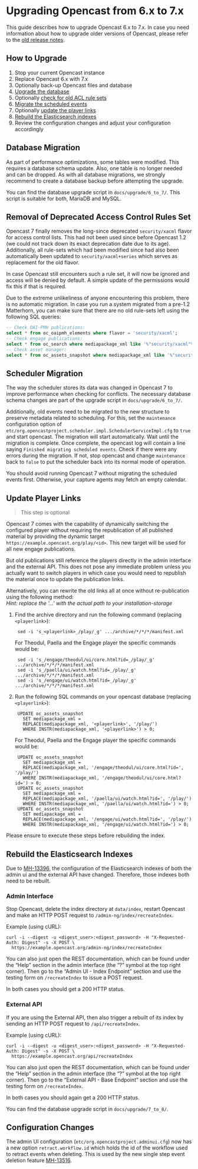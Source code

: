 
Upgrading Opencast from 6.x to 7.x
==================================

This guide describes how to upgrade Opencast 6.x to 7.x. In case you need information about how to upgrade older
versions of Opencast, please refer to the [old release notes](https://docs.opencast.org).

How to Upgrade
--------------

1. Stop your current Opencast instance
2. Replace Opencast 6.x with 7.x
3. Optionally back-up Opencast files and database
4. [Upgrade the database](#database-migration)
5. Optionally [check for old ACL rule sets](#removal-of-deprecated-access-control-rule-set)
6. [Migrate the scheduled events](#scheduler-migration)
7. Optionally [update the player links](#update-player-links)
8. [Rebuild the Elasticsearch indexes](#rebuild-the-elasticsearch-indexes)
9. Review the configuration changes and adjust your configuration accordingly

Database Migration
------------------

As part of performance optimizations, some tables were modified. This requires a database schema update. Also, one table
is no longer needed and can be dropped. As with all database migrations, we strongly recommend to create a database
backup before attempting the upgrade.

You can find the database upgrade script in `docs/upgrade/6_to_7/`. This script is suitable for both, MariaDB and
MySQL.


Removal of Deprecated Access Control Rules Set
--------------------------------------------

Opencast 7 finally removes the long-since deprecated `security/xacml` flavor for access control lists. This had not been
used since before Opencast 1.2 (we could not track down its exact deprecation date due to its age). Additionally, all
rule-sets which had been modified since had also been automatically been updated to `security/xacml+series` which
serves as replacement for the old flavor.

In case Opencast still encounters such a rule set, it will now be ignored and access will be denied by default. A simple
update of the permissions would fix this if that is required.

Due to the extreme unlikeliness of anyone encountering this problem, there is no automatic migration. In case you run a
system migrated from a pre-1.2 Matterhorn, you can make sure that there are no old rule-sets left using the following
SQL queries:

```sql
-- Check OAI-PMH publications:
select * from oc_oaipmh_elements where flavor = 'security/xacml';
-- Check engage publications:
select * from oc_search where mediapackage_xml like '%"security/xacml"%';
-- Check asset manager:
select * from oc_assets_snapshot where mediapackage_xml like '%"security/xacml"%';
```


Scheduler Migration
-------------------

The way the scheduler stores its data was changed in Opencast 7 to improve performance when checking for conflicts.
The necessary database schema changes are part of the upgrade script in `docs/upgrade/6_to_7/`.

Additionally, old events need to be migrated to the new structure to preserve metadata related to scheduling. For this,
set the `maintenance` configuration option of `etc/org.opencastproject.scheduler.impl.SchedulerServiceImpl.cfg` to
`true` and start opencast.  The migration will start automatically. Wait until the migration is complete. Once complete,
the opencast log will contain a line saying `Finished migrating scheduled events`. Check if there were any errors during
the migration. If not, stop opencast and change `maintenance` back to `false` to put the scheduler back into its normal
mode of operation.

You should avoid running Opencast 7 without migrating the scheduled events first. Otherwise, your capture agents may
fetch an empty calendar.


Update Player Links
-------------------

> This step is optional

Opencast 7 comes with the capability of dynamically switching the configured player without requiring the republication
of all published material by providing the dynamic target `https://example.opencast.org/play/<id>`. This new target
will be used for all new engage publications.

But old publications still reference the players directly in the admin interface and the external API. This does not
pose any immediate problem unless you actually want to switch players in which case you would need to republish the
material once to update the publication links.

Alternatively, you can rewrite the old links all at once without re-publication using the following method:  
*Hint: replace the '...' with the actual path to your installation-storage*

1. Find the archive directory and run the following command (replacing `<playerlink>`):

        sed -i 's_<playerlink>_/play/_g' .../archive/*/*/*/manifest.xml

    For Theodul, Paella and the Engage player the specific commands would be:

        sed -i 's_/engage/theodul/ui/core.html?id=_/play/_g' .../archive/*/*/*/manifest.xml
        sed -i 's_/paella/ui/watch.html?id=_/play/_g' .../archive/*/*/*/manifest.xml
        sed -i 's_/engage/ui/watch.html?id=_/play/_g' .../archive/*/*/*/manifest.xml

2. Run the following SQL commands on your opencast database (replacing `<playerlink>`):

        UPDATE oc_assets_snapshot
          SET mediapackage_xml =
          REPLACE(mediapackage_xml, '<playerlink>', '/play/')
          WHERE INSTR(mediapackage_xml, '<playerlink>') > 0;

    For Theodul, Paella and the Engage player the specific commands would be:

        UPDATE oc_assets_snapshot
          SET mediapackage_xml =
          REPLACE(mediapackage_xml, '/engage/theodul/ui/core.html?id=', '/play/')
          WHERE INSTR(mediapackage_xml, '/engage/theodul/ui/core.html?id=') > 0;
        UPDATE oc_assets_snapshot
          SET mediapackage_xml =
          REPLACE(mediapackage_xml, '/paella/ui/watch.html?id=', '/play/')
          WHERE INSTR(mediapackage_xml, '/paella/ui/watch.html?id=') > 0;
        UPDATE oc_assets_snapshot
          SET mediapackage_xml =
          REPLACE(mediapackage_xml, '/engage/ui/watch.html?id=', '/play/')
          WHERE INSTR(mediapackage_xml, '/engage/ui/watch.html?id=') > 0;

Please ensure to execute these steps before rebuilding the index.


Rebuild the Elasticsearch Indexes
----------------------------------

Due to [MH-13396](https://opencast.jira.com/browse/MH-13396), the configuration of the Elasticsearch indexes of both
the admin ui and the external API have changed. Therefore, those indexes both need to be rebuilt.

### Admin Interface

Stop Opencast, delete the index directory at `data/index`, restart Opencast and make an HTTP POST request to
`/admin-ng/index/recreateIndex`.

Example (using cURL):

    curl -i --digest -u <digest_user>:<digest_password> -H "X-Requested-Auth: Digest" -s -X POST \
      https://example.opencast.org/admin-ng/index/recreateIndex

You can also just open the REST documentation, which can be found under the “Help” section in the admin interface (the
“?” symbol at the top right corner). Then go to the “Admin UI - Index Endpoint” section and use the testing form on
`/recreateIndex` to issue a POST request.

In both cases you should get a 200 HTTP status.


### External API

If you are using the External API, then also trigger a rebuilt of its index by sending an HTTP POST request to
`/api/recreateIndex`.

Example (using cURL):

    curl -i --digest -u <digest_user>:<digest_password> -H "X-Requested-Auth: Digest" -s -X POST \
      https://example.opencast.org/api/recreateIndex

You can also just open the REST documentation, which can be found under the “Help” section in the admin interface (the
“?” symbol at the top right corner). Then go to the “External API - Base Endpoint” section and use the testing form on
`/recreateIndex`.

In both cases you should again get a 200 HTTP status.

You can find the database upgrade script in `docs/upgrade/7_to_8/`.

Configuration Changes
---------------------

The admin UI configuration (`etc/org.opencastproject.adminui.cfg`) now has a new option `retract.workflow.id` which
holds the id of the workflow used to retract events when deleting. This is used by the new single step event deletion
feature [MH-13516](https://opencast.jira.com/browse/MH-13516).
